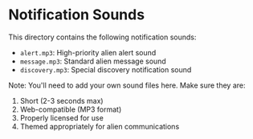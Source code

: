 # Notification Sounds

This directory contains the following notification sounds:
- `alert.mp3`: High-priority alien alert sound
- `message.mp3`: Standard alien message sound
- `discovery.mp3`: Special discovery notification sound

Note: You'll need to add your own sound files here. Make sure they are:
1. Short (2-3 seconds max)
2. Web-compatible (MP3 format)
3. Properly licensed for use
4. Themed appropriately for alien communications
